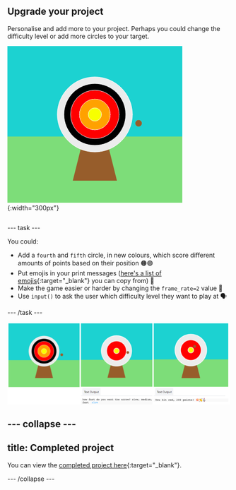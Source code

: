 ## Upgrade your project

<div style="display: flex; flex-wrap: wrap">
<div style="flex-basis: 200px; flex-grow: 1; margin-right: 15px;">
Personalise and add more to your project. Perhaps you could change the difficulty level or add more circles to your target.
</div>
<div>

![The output area showing a target with five circles.](images/five_circles.png){:width="300px"}

</div>
</div>

--- task ---

You could:

+ Add a `fourth` and `fifth` circle, in new colours, which score different amounts of points based on their position 🟠🟣
+ Put emojis in your print messages ([here's a list of emojis](https://unicode.org/emoji/charts/full-emoji-list.html){:target="_blank"} you can copy from) 🎯
+ Make the game easier or harder by changing the `frame_rate=2` value 💨
+ Use `input()` to ask the user which difficulty level they want to play at 🗣️

--- /task ---

![Three project ideas, one has five circles, one has a difficulty input question and one has emojis in the points message.](images/upgrade-ideas.png)

--- collapse ---
---
title: Completed project
---

You can view the [completed project here](https://editor.raspberrypi.org/projects/target-practice-solution){:target="_blank"}.

--- /collapse ---
